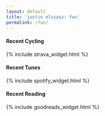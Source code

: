 ```yaml
---
layout: default
title: 'justin elszasz: fun'
permalink: /fun/
---
```


#### Recent Cycling 

{% include strava_widget.html %}

#### Recent Tunes

{% include spotify_widget.html %}

#### Recent Reading

{% include goodreads_widget.html %}


